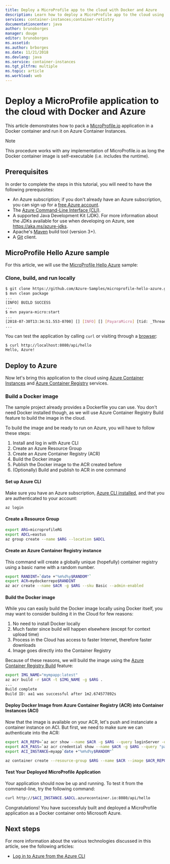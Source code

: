 ```yaml
---
title: Deploy a MicroProfile app to the cloud with Docker and Azure
description: Learn how to deploy a MicroProfile app to the cloud using Docker and Azure Container Instances.
services: container-instances;container-retistry
documentationcenter: java
author: brunoborges
manager: douge
editor: brunoborges
ms.assetid:
ms.author: brborges
ms.date: 11/21/2018
ms.devlang: java
ms.service: container-instances
ms.tgt_pltfrm: multiple
ms.topic: article
ms.workload: web
---
```


# Deploy a MicroProfile application to the cloud with Docker and Azure

This article demonstrates how to pack a [MicroProfile.io] application in a Docker container and run it on Azure Container Instances.

> [!NOTE]
>
> This procedure works with any implementation of MicroProfile.io as long the Docker container image is self-executable (i.e. includes the runtime).

## Prerequisites

In order to complete the steps in this tutorial, you will need to have the following prerequisites:

* An Azure subscription; if you don't already have an Azure subscription, you can sign up for a [free Azure account].
* The [Azure Command-Line Interface (CLI)].
* A supported Java Development Kit (JDK). For more information about the JDKs available for use when developing on Azure, see <https://aka.ms/azure-jdks>.
* Apache's [Maven] build tool (version 3+).
* A [Git] client.

## MicroProfile Hello Azure sample

For this article, we will use the [MicroProfile Hello Azure](https://github.com/azure-samples/microprofile-hello-azure) sample:

### Clone, build, and run locally

```bash
$ git clone https://github.com/Azure-Samples/microprofile-hello-azure.git
$ mvn clean package
...
[INFO] BUILD SUCCESS
...
$ mvn payara-micro:start
...
[2018-07-30T13:34:51.553-0700] [] [INFO] [] [PayaraMicro] [tid: _ThreadID=1 _ThreadName=main] [timeMillis: 1532982891553] [levelValue: 800] Payara Micro  5.182 #badassmicrofish (build 303) ready in 10,304 (ms)
...
```

You can test the application by calling `curl` or visiting through a [browser](http://localhost:8080/api/hello):

```bash
$ curl http://localhost:8080/api/hello
Hello, Azure!
```

## Deploy to Azure

Now let's bring this application to the cloud using [Azure Container Instances] and [Azure Container Registry] services.

### Build a Docker image

The sample project already provides a Dockerfile you can use. You don't need Docker installed though, as we will use Azure Container Registry Build feature to build the image in the cloud.

To build the image and be ready to run on Azure, you will have to follow these steps:

1. Install and log in with Azure CLI
1. Create an Azure Resource Group
1. Create an Azure Container Registry (ACR)
1. Build the Docker image
1. Publish the Docker image to the ACR created before
1. (Optionally) Build and publish to ACR in one command


#### Set up Azure CLI

Make sure you have an Azure subscription, [Azure CLI installed](https://docs.microsoft.com/cli/azure/install-azure-cli?view=azure-cli-latest), and that you are authenticated to your account:

```bash
az login
```

#### Create a Resource Group

```bash
export ARG=microprofileRG
export ADCL=eastus
az group create --name $ARG --location $ADCL
```

#### Create an Azure Container Registry instance

This command will create a globally unique (hopefully) container registry using a basic name with a random number.

```bash
export RANDINT=`date +"%m%d%y$RANDOM"`
export ACR=mydockerrepo$RANDINT
az acr create --name $ACR -g $ARG --sku Basic --admin-enabled
```

#### Build the Docker image

While you can easily build the Docker image locally using Docker itself, you may want to consider building it in the Cloud for few reasons:

1. No need to install Docker locally
1. Much faster since build will happen elsewhere (except for context upload time)
1. Process in the Cloud has access to faster Internet, therefore faster downloads
1. Image goes directly into the Container Registry

Because of these reasons, we will build the image using the [Azure Container Registry Build] feature:

```bash
export IMG_NAME="mympapp:latest"
az acr build -r $ACR -t $IMG_NAME -g $ARG .
...
Build complete
Build ID: aa1 was successful after 1m2.674577892s
```

#### Deploy Docker Image from Azure Container Registry (ACR) into Container Instances (ACI)

Now that the image is available on your ACR, let's push and instanciate a container instance on ACI. But first, we need to make sure we can authenticate into the ACR:

```bash
export ACR_REPO=`az acr show --name $ACR -g $ARG --query loginServer -o tsv`
export ACR_PASS=`az acr credential show --name $ACR -g $ARG --query "passwords[0].value" -o tsv`
export ACI_INSTANCE=myapp`date +"%m%d%y$RANDOM"`

az container create --resource-group $ARG --name $ACR --image $ACR_REPO/$IMG_NAME --cpu 1 --memory 1 --registry-login-server $ACR_REPO --registry-username $ACR --registry-password $ACR_PASS --dns-name-label $ACI_INSTANCE --ports 8080
```

#### Test Your Deployed MicroProfile Application

Your application should now be up and running. To test it from the command-line, try the following command:

```bash
curl http://$ACI_INSTANCE.$ADCL.azurecontainer.io:8080/api/hello
````

Congratulations! You have successfuly built and deployed a MicroProfile application as a Docker container onto Microsoft Azure.

## Next steps

For more information about the various technologies discussed in this article, see the following articles:

* [Log in to Azure from the Azure CLI](/azure/xplat-cli-connect)

<!-- URL List -->

[Azure Container Registry Build]: https://docs.microsoft.com/azure/container-registry/container-registry-build-overview
[MicroProfile.io]: https://microprofile.io
[Azure Command-Line Interface (CLI)]: /cli/azure/overview
[Azure for Java Developers]: https://docs.microsoft.com/java/azure/
[Azure portal]: https://portal.azure.com/
[free Azure account]: https://azure.microsoft.com/pricing/free-trial/
[Git]: https://github.com/
[Maven]: http://maven.apache.org/
[Java Development Kit (JDK)]: https://aka.ms/azure-jdks
<!-- http://www.oracle.com/technetwork/java/javase/downloads/ -->
[Azure Container Instances]: https://docs.microsoft.com/azure/container-instances/
[Azure Container Registry]:  https://docs.microsoft.com/azure/container-registry
